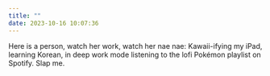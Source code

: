 ```yaml
---
title: ""
date: 2023-10-16 10:07:36
---
```

Here is a person, watch her work, watch her nae nae: Kawaii-ifying my iPad, learning Korean, in deep work mode listening to the lofi Pokémon playlist on Spotify. Slap me. 
